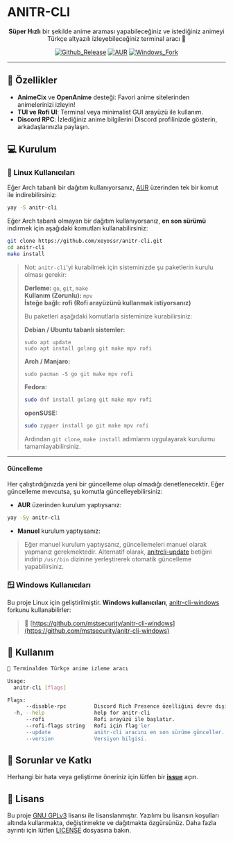  # ANITR-CLI

<div align="center">
 
  **Süper Hızlı** bir şekilde anime araması yapabileceğiniz ve istediğiniz animeyi Türkçe altyazılı izleyebileceğiniz terminal aracı 💫

  [![Github_Release](https://img.shields.io/github/v/release/xeyossr/anitr-cli?style=for-the-badge&include_prereleases&label=GitHub%20Release)](https://github.com/xeyossr/anitr-cli/releases) [![AUR](https://img.shields.io/aur/version/anitr-cli?style=for-the-badge)](https://aur.archlinux.org/packages/anitr-cli) [![Windows_Fork](https://img.shields.io/github/v/release/mstsecurity/anitr-cli-windows?include_prereleases&display_name=release&label=Windows%20Fork&style=for-the-badge)](https://github.com/mstsecurity/anitr-cli-windows) 

---

</div>

## 🌟 Özellikler
- **AnimeCix** ve **OpenAnime** desteği: Favori anime sitelerinden animelerinizi izleyin!
- **TUI ve Rofi UI**: Terminal veya minimalist GUI arayüzü ile kullanım.
- **Discord RPC**: İzlediğiniz anime bilgilerini Discord profilinizde gösterin, arkadaşlarınızla paylaşın.

## 💻 Kurulum

### 🐧 Linux Kullanıcıları

Eğer Arch tabanlı bir dağıtım kullanıyorsanız, [AUR](https://aur.archlinux.org/packages/anitr-cli) üzerinden tek bir komut ile indirebilirsiniz:

```bash
yay -S anitr-cli
```

Eğer Arch tabanlı olmayan bir dağıtım kullanıyorsanız, **en son sürümü** indirmek için aşağıdaki komutları kullanabilirsiniz:
```bash
git clone https://github.com/xeyossr/anitr-cli.git
cd anitr-cli
make install
```

> Not: `anitr-cli`'yi kurabilmek için sisteminizde şu paketlerin kurulu olması gerekir:
> 
> **Derleme:** `go`, `git`, `make`   
> **Kullanım (Zorunlu):** `mpv`   
> **İsteğe bağlı: rofi (Rofi arayüzünü kullanmak istiyorsanız)**   
> 
> Bu paketleri aşağıdaki komutlarla sisteminize kurabilirsiniz:
> 
> **Debian / Ubuntu tabanlı sistemler:**
> ```sudo
> sudo apt update
> sudo apt install golang git make mpv rofi
> ```
> 
> **Arch / Manjaro:**
> ```sudo
> sudo pacman -S go git make mpv rofi
> ```
> 
> **Fedora:**
> ```bash
> sudo dnf install golang git make mpv rofi
> ```
> 
> **openSUSE:**
> ```bash
> sudo zypper install go git make mpv rofi
> ```
> Ardından `git clone`, `make install` adımlarını uygulayarak kurulumu tamamlayabilirsiniz.
---

#### Güncelleme

Her çalıştırdığınızda yeni bir güncelleme olup olmadığı denetlenecektir. Eğer güncelleme mevcutsa, şu komutla güncelleyebilirsiniz:

- **AUR** üzerinden kurulum yaptıysanız:
```bash
yay -Sy anitr-cli
```

- **Manuel** kurulum yaptıysanız:
> Eğer manuel kurulum yaptıysanız, güncellemeleri manuel olarak yapmanız gerekmektedir. Alternatif olarak, [anitrcli-update](anitrcli-update) betiğini indirip `/usr/bin` dizinine yerleştirerek otomatik güncelleme yapabilirsiniz.


### 🪟 Windows Kullanıcıları

Bu proje Linux için geliştirilmiştir. **Windows kullanıcıları**, [anitr-cli-windows](https://github.com/mstsecurity/anitr-cli-windows) forkunu kullanabilirler:

> 🔗 [https://github.com/mstsecurity/anitr-cli-windows](https://github.com/mstsecurity/anitr-cli-windows)

## 👾 Kullanım

```bash
💫 Terminalden Türkçe anime izleme aracı

Usage:
  anitr-cli [flags]

Flags:
      --disable-rpc         Discord Rich Presence özelliğini devre dışı bırakır.
  -h, --help                help for anitr-cli
      --rofi                Rofi arayüzü ile başlatır.
      --rofi-flags string   Rofi için flag'ler
      --update              anitr-cli aracını en son sürüme günceller.
      --version             Versiyon bilgisi.
```

## 🚩 Sorunlar ve Katkı

Herhangi bir hata veya geliştirme öneriniz için lütfen bir [**issue**](https://github.com/xeyossr/anitr-cli/issue) açın.

## 📄 Lisans

Bu proje [GNU GPLv3](https://www.gnu.org/licenses/gpl-3.0.en.html) lisansı ile lisanslanmıştır. Yazılımı bu lisansın koşulları altında kullanmakta, değiştirmekte ve dağıtmakta özgürsünüz. Daha fazla ayrıntı için lütfen [LICENSE](LICENSE) dosyasına bakın.
